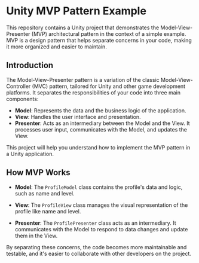 # Unity MVP Pattern Example

This repository contains a Unity project that demonstrates the Model-View-Presenter (MVP) architectural pattern in the context of a simple example. MVP is a design pattern that helps separate concerns in your code, making it more organized and easier to maintain.


## Introduction

The Model-View-Presenter pattern is a variation of the classic Model-View-Controller (MVC) pattern, tailored for Unity and other game development platforms. It separates the responsibilities of your code into three main components:

- **Model**: Represents the data and the business logic of the application.
- **View**: Handles the user interface and presentation.
- **Presenter**: Acts as an intermediary between the Model and the View. It processes user input, communicates with the Model, and updates the View.

This project will help you understand how to implement the MVP pattern in a Unity application.

## How MVP Works

- **Model**: The `ProfileModel` class contains the profile's data and logic, such as name and level.

- **View**: The `ProfileView` class manages the visual representation of the profile like name and level.

- **Presenter**: The `ProfilePresenter` class acts as an intermediary. It communicates with the Model to respond to data changes and update them in the View.

By separating these concerns, the code becomes more maintainable and testable, and it's easier to collaborate with other developers on the project.
